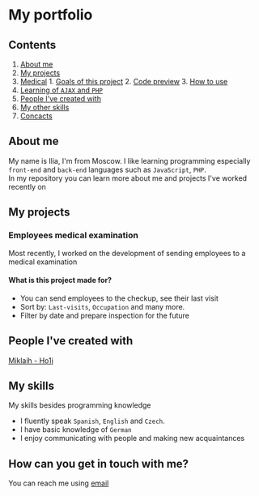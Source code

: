 # My portfolio
## Contents
1. [About me](#about-me)
2. [My projects](#my-projects)
  1. [Medical](#employees-medical-examination)
    1. [Goals of this project](#what-is-thisproject-made-for?)
    2. [Code preview]()
    3. [How to use]()
  2. [Learning of `AJAX` and `PHP`]()
3. [People I've created with](#people-i've-worked-with)
4. [My other skills](#my-skills)
5. [Concacts](#how-can-you-get-in-touch-with-me?)
<a href="about-me"></a>
## About me
My name is Ilia, I'm from Moscow. I like learning programming especially `front-end` and `back-end` languages such as `JavaScript`, `PHP`. 
<br> In my repository you can learn more about me and projects I've worked recently on
<a href="my-projects"></a>
## My projects
<a href="medical"></a>
### Employees medical examination
Most recently, I worked on the development of sending employees to a medical examination
#### What is this project made for?
- You can send employees to the checkup, see their last visit
- Sort by: `Last-visits`, `Occupation` and many more.
- Filter by date and prepare inspection for the future
####
## People I've created with
[Miklaih - Ho1j](https://github.com/Ho1j)
## My skills
 My skills besides programming knowledge
- I fluently speak `Spanish`, `English` and `Czech`. 
- I have basic knowledge of `German`
- I enjoy communicating with people and making new acquaintances
## How can you get in touch with me?
You can reach me using [email](mailto:iliapnmrvv@gmail.com)
